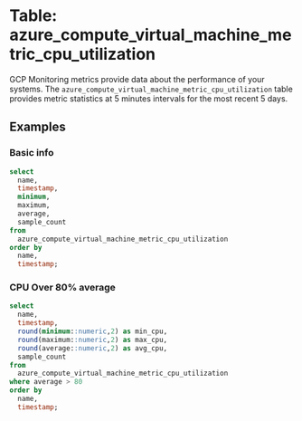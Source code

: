 # Table: azure_compute_virtual_machine_metric_cpu_utilization

GCP Monitoring metrics provide data about the performance of your systems. The `azure_compute_virtual_machine_metric_cpu_utilization` table provides metric statistics at 5 minutes intervals for the most recent 5 days.

## Examples

### Basic info

```sql
select
  name,
  timestamp,
  minimum,
  maximum,
  average,
  sample_count
from
  azure_compute_virtual_machine_metric_cpu_utilization
order by
  name,
  timestamp;
```

### CPU Over 80% average

```sql
select
  name,
  timestamp,
  round(minimum::numeric,2) as min_cpu,
  round(maximum::numeric,2) as max_cpu,
  round(average::numeric,2) as avg_cpu,
  sample_count
from
  azure_compute_virtual_machine_metric_cpu_utilization
where average > 80
order by
  name,
  timestamp;
```

